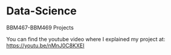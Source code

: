 # Data-Science
BBM467-BBM469 Projects

You can find the youtube video where I explained my project at: https://youtu.be/nMnJ0C8KXEI
